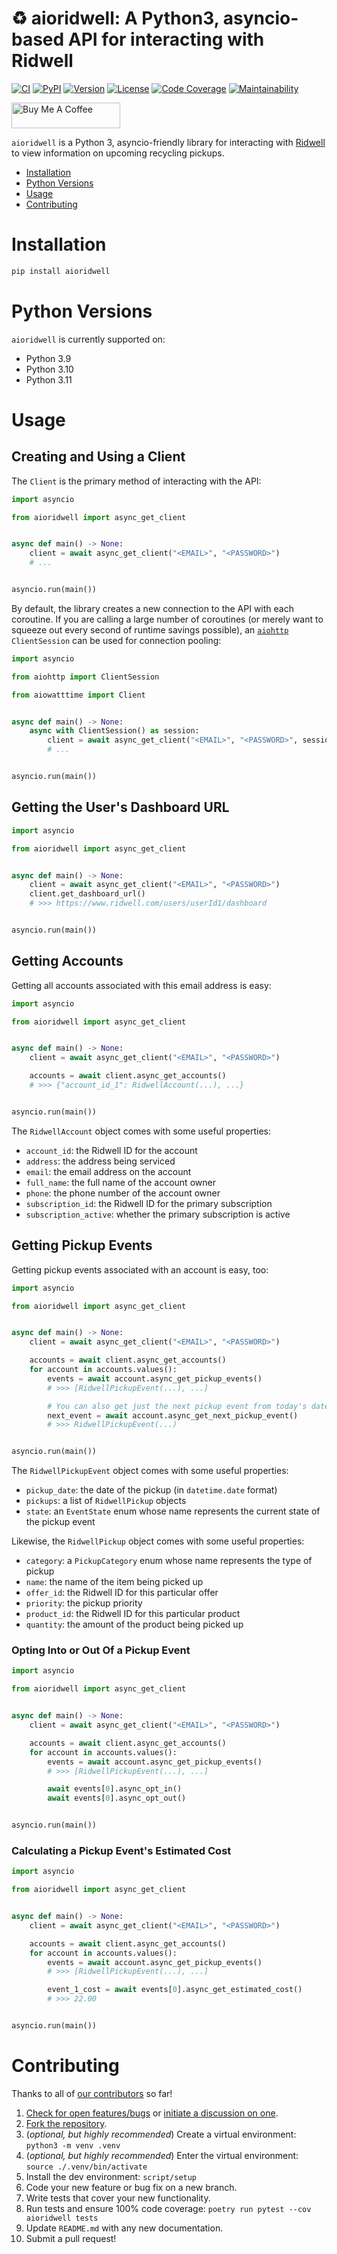 # ♻️ aioridwell: A Python3, asyncio-based API for interacting with Ridwell

[![CI][ci-badge]][ci]
[![PyPI][pypi-badge]][pypi]
[![Version][version-badge]][version]
[![License][license-badge]][license]
[![Code Coverage][codecov-badge]][codecov]
[![Maintainability][maintainability-badge]][maintainability]

<a href="https://www.buymeacoffee.com/bachya1208P" target="_blank"><img src="https://cdn.buymeacoffee.com/buttons/default-orange.png" alt="Buy Me A Coffee" height="41" width="174"></a>

`aioridwell` is a Python 3, asyncio-friendly library for interacting with
[Ridwell][ridwell] to view information on upcoming recycling pickups.

- [Installation](#installation)
- [Python Versions](#python-versions)
- [Usage](#usage)
- [Contributing](#contributing)

# Installation

```bash
pip install aioridwell
```

# Python Versions

`aioridwell` is currently supported on:

- Python 3.9
- Python 3.10
- Python 3.11

# Usage

## Creating and Using a Client

The `Client` is the primary method of interacting with the API:

```python
import asyncio

from aioridwell import async_get_client


async def main() -> None:
    client = await async_get_client("<EMAIL>", "<PASSWORD>")
    # ...


asyncio.run(main())
```

By default, the library creates a new connection to the API with each coroutine. If
you are calling a large number of coroutines (or merely want to squeeze out every second
of runtime savings possible), an [`aiohttp`][aiohttp] `ClientSession` can be used for
connection pooling:

```python
import asyncio

from aiohttp import ClientSession

from aiowatttime import Client


async def main() -> None:
    async with ClientSession() as session:
        client = await async_get_client("<EMAIL>", "<PASSWORD>", session=session)
        # ...


asyncio.run(main())
```

## Getting the User's Dashboard URL

```python
import asyncio

from aioridwell import async_get_client


async def main() -> None:
    client = await async_get_client("<EMAIL>", "<PASSWORD>")
    client.get_dashboard_url()
    # >>> https://www.ridwell.com/users/userId1/dashboard


asyncio.run(main())
```

## Getting Accounts

Getting all accounts associated with this email address is easy:

```python
import asyncio

from aioridwell import async_get_client


async def main() -> None:
    client = await async_get_client("<EMAIL>", "<PASSWORD>")

    accounts = await client.async_get_accounts()
    # >>> {"account_id_1": RidwellAccount(...), ...}


asyncio.run(main())
```

The `RidwellAccount` object comes with some useful properties:

- `account_id`: the Ridwell ID for the account
- `address`: the address being serviced
- `email`: the email address on the account
- `full_name`: the full name of the account owner
- `phone`: the phone number of the account owner
- `subscription_id`: the Ridwell ID for the primary subscription
- `subscription_active`: whether the primary subscription is active

## Getting Pickup Events

Getting pickup events associated with an account is easy, too:

```python
import asyncio

from aioridwell import async_get_client


async def main() -> None:
    client = await async_get_client("<EMAIL>", "<PASSWORD>")

    accounts = await client.async_get_accounts()
    for account in accounts.values():
        events = await account.async_get_pickup_events()
        # >>> [RidwellPickupEvent(...), ...]

        # You can also get just the next pickup event from today's date:
        next_event = await account.async_get_next_pickup_event()
        # >>> RidwellPickupEvent(...)


asyncio.run(main())
```

The `RidwellPickupEvent` object comes with some useful properties:

- `pickup_date`: the date of the pickup (in `datetime.date` format)
- `pickups`: a list of `RidwellPickup` objects
- `state`: an `EventState` enum whose name represents the current state of the pickup event

Likewise, the `RidwellPickup` object comes with some useful properties:

- `category`: a `PickupCategory` enum whose name represents the type of pickup
- `name`: the name of the item being picked up
- `offer_id`: the Ridwell ID for this particular offer
- `priority`: the pickup priority
- `product_id`: the Ridwell ID for this particular product
- `quantity`: the amount of the product being picked up

### Opting Into or Out Of a Pickup Event

```python
import asyncio

from aioridwell import async_get_client


async def main() -> None:
    client = await async_get_client("<EMAIL>", "<PASSWORD>")

    accounts = await client.async_get_accounts()
    for account in accounts.values():
        events = await account.async_get_pickup_events()
        # >>> [RidwellPickupEvent(...), ...]

        await events[0].async_opt_in()
        await events[0].async_opt_out()


asyncio.run(main())
```

### Calculating a Pickup Event's Estimated Cost

```python
import asyncio

from aioridwell import async_get_client


async def main() -> None:
    client = await async_get_client("<EMAIL>", "<PASSWORD>")

    accounts = await client.async_get_accounts()
    for account in accounts.values():
        events = await account.async_get_pickup_events()
        # >>> [RidwellPickupEvent(...), ...]

        event_1_cost = await events[0].async_get_estimated_cost()
        # >>> 22.00


asyncio.run(main())
```

# Contributing

Thanks to all of [our contributors][contributors] so far!

1. [Check for open features/bugs][issues] or [initiate a discussion on one][new-issue].
2. [Fork the repository][fork].
3. (_optional, but highly recommended_) Create a virtual environment: `python3 -m venv .venv`
4. (_optional, but highly recommended_) Enter the virtual environment: `source ./.venv/bin/activate`
5. Install the dev environment: `script/setup`
6. Code your new feature or bug fix on a new branch.
7. Write tests that cover your new functionality.
8. Run tests and ensure 100% code coverage: `poetry run pytest --cov aioridwell tests`
9. Update `README.md` with any new documentation.
10. Submit a pull request!

[aiohttp]: https://github.com/aio-libs/aiohttp
[ci-badge]: https://github.com/bachya/aioridwell/workflows/CI/badge.svg
[ci]: https://github.com/bachya/aioridwell/actions
[codecov-badge]: https://codecov.io/gh/bachya/aioridwell/branch/dev/graph/badge.svg
[codecov]: https://codecov.io/gh/bachya/aioridwell
[contributors]: https://github.com/bachya/aioridwell/graphs/contributors
[fork]: https://github.com/bachya/aioridwell/fork
[issues]: https://github.com/bachya/aioridwell/issues
[license-badge]: https://img.shields.io/pypi/l/aioridwell.svg
[license]: https://github.com/bachya/aioridwell/blob/main/LICENSE
[maintainability-badge]: https://api.codeclimate.com/v1/badges/9c1dcc1c991cecb06eda/maintainability
[maintainability]: https://codeclimate.com/github/bachya/aioridwell/maintainability
[new-issue]: https://github.com/bachya/aioridwell/issues/new
[new-issue]: https://github.com/bachya/aioridwell/issues/new
[pypi-badge]: https://img.shields.io/pypi/v/aioridwell.svg
[pypi]: https://pypi.python.org/pypi/aioridwell
[ridwell]: https://ridwell.com
[version-badge]: https://img.shields.io/pypi/pyversions/aioridwell.svg
[version]: https://pypi.python.org/pypi/aioridwell
